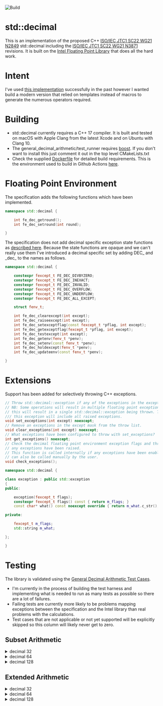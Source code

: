 ![Build](https://github.com/GaryHughes/stddecimal/workflows/Build/badge.svg)


# std::decimal

This is an implementation of the proposed C++ [ISO/IEC JTC1 SC22 WG21 N2849](http://www.open-std.org/JTC1/SC22/WG21/docs/papers/2009/n2849.pdf) std::decimal including the [ISO/IEC JTC1 SC22 WG21 N3871](http://open-std.org/JTC1/SC22/WG21/docs/papers/2014/n3871.html) revisions. It is built on the [Intel Floating Point Library](https://software.intel.com/content/www/us/en/develop/articles/pre-release-license-agreement-for-intel-decimal-floating-point-math-library.html) that does all the hard work.

# Intent

I've used [this implementation](https://sourceforge.net/p/stddecimal/code/HEAD/tree/trunk/) successfully in the past however I wanted build a modern version that relied on templates instead of macros to generate the numerous operators required.

# Building

* std::decimal currently requires a C++ 17 compiler. It is built and tested on macOS with Apple Clang from the latest Xcode and on Ubuntu with Clang 10.
* The general_decimal_arithmetic/test_runner requires [boost](https://boost.org). If you don't want to install this just comment it out in the top level CMakeLists.txt
* Check the supplied [Dockerfile](https://github.com/GaryHughes/stddecimal/blob/main/Dockerfile) for detailed build requirements. This is the environment used to build in Github Actions [here](https://github.com/GaryHughes/stddecimal/actions?query=workflow%3ABuild).
# Floating Point Environment

The specification adds the following functions which have been implemented.

```c++
namespace std::decimal {

    int fe_dec_getround();
    int fe_dec_setround(int round);  

}
```

The specification does not add decimal specific exception state functions as [described here](https://en.cppreference.com/w/cpp/numeric/fenv). Because the state functions are opaque and we can't really use them I've introduced a decimal specific set by adding DEC\_ and \_dec\_ to the names as follows.

```c++
namespace std::decimal {

    constexpr fexcept_t FE_DEC_DIVBYZERO;
    constexpr fexcept_t FE_DEC_INEXACT;
    constexpr fexcept_t FE_DEC_INVALID;
    constexpr fexcept_t FE_DEC_OVERFLOW;
    constexpr fexcept_t FE_DEC_UNDERFLOW;
    constexpr fexcept_t FE_DEC_ALL_EXCEPT;

    struct fenv_t;

    int fe_dec_clearexcept(int except);
    int fe_dec_raiseexcept(int except);
    int fe_dec_setexceptflag(const fexcept_t *pflag, int except);
    int fe_dec_getexceptflag(fexcept_t *pflag, int except);
    int fe_dec_testexcept(int except);
    int fe_dec_getenv(fenv_t *penv);
    int fe_dec_setenv(const fenv_t *penv);
    int fe_dec_holdexcept(fenv_t *penv);
    int fe_dec_updateenv(const fenv_t *penv);

}
```

# Extensions

Support has been added for selectively throwing C++ exceptions.

```c++
// Throw std::decimal::exception if any of the exceptions in the except mask are raised.
// NB: Some operations will result in multiple floating point exceptions being raised and
// this will result in a single std::decimal::exception being thrown. The flags property of
/// this exception will include all raised exceptions.
void set_exceptions(int except) noexcept;
// Remove an exceptions in the except mask from the throw list.
void clear_exceptions(int except) noexcept;
// What exceptions have been configured to throw with set_exceptions?
int get_exceptions() noexcept;
// Check the decimal floating point environment exception flags and throw a std:decimal::exception if
// any exceptions have been raised.
// This function is called internally if any exceptions have been enabled with set_exceptions but it
// can also be called manually by the user.
void check_exceptions();
```



```c++
namespace std::decimal {

class exception : public std::exception
{
public:

    exception(fexcept_t flags);
    constexpr fexcept_t flags() const { return m_flags; }
    const char* what() const noexcept override { return m_what.c_str(); }

private:

    fexcept_t m_flags;
    std::string m_what;

};

}

```

# Testing

The library is validated using the [General Decimal Arithmetic Test Cases](http://speleotrove.com/decimal/dectest.html).

* I'm currently in the process of building the test harness and implementing what is needed to run as many tests as possible so there are a lot of failures.
* Failing tests are currently more likely to be problems mapping exceptions between the specification and the Intel library than real problems with the calculations.
* Test cases that are not applicable or not yet supported will be explicitly skipped so this column will likely never get to zero.

## Subset Arithmetic
<details>
<summary>decimal 32</summary>

|Type|Operation|Passed|Failed|Skipped|
|:---|:--------|:----:|:----:|:-----:|
decimal32|abs|46|0|13|
decimal32|add|173|9|210|
decimal32|base|0|0|772|
decimal32|compare|343|0|70|
decimal32|comparetotal|0|0|455|
decimal32|divide|95|1|94|
decimal32|divideint|0|0|173|
decimal32|exp|69|33|217|
decimal32|fma|2|7|0|
decimal32|inexact|31|3|86|
decimal32|ln|77|25|211|
decimal32|log10|59|44|210|
decimal32|max|29|2|36|
decimal32|min|29|2|36|
decimal32|minus|32|0|13|
decimal32|multiply|74|0|118|
decimal32|plus|51|0|13|
decimal32|power|125|9|125|
decimal32|quantize|221|142|65|
decimal32|randombound32|0|0|2400|
decimal32|randoms|0|0|4000|
decimal32|reduce|0|0|106|
decimal32|remainder|154|25|70|
decimal32|remaindernear|0|0|263|
decimal32|rescale|0|0|203|
decimal32|rounding|511|217|0|
decimal32|samequantum|64|0|0|
decimal32|squareroot|2765|0|52|
decimal32|subtract|203|22|294|
decimal32|testall|0|0|0|
decimal32|tointegral|0|0|70|
decimal32|trim|0|0|93|
decimal32| |5153|541|10468|

</details>
<details>
<summary>decimal 64</summary>

|Type|Operation|Passed|Failed|Skipped|
|:---|:--------|:----:|:----:|:-----:|
decimal64|abs|55|3|1|
decimal64|add|219|139|34|
decimal64|base|0|0|772|
decimal64|compare|393|0|20|
decimal64|comparetotal|0|0|455|
decimal64|divide|134|10|46|
decimal64|divideint|0|0|173|
decimal64|exp|134|34|151|
decimal64|fma|2|7|0|
decimal64|inexact|67|46|7|
decimal64|ln|163|30|120|
decimal64|log10|134|47|132|
decimal64|max|59|8|0|
decimal64|min|59|8|0|
decimal64|minus|41|3|1|
decimal64|multiply|100|20|72|
decimal64|plus|60|3|1|
decimal64|power|168|58|33|
decimal64|quantize|233|157|38|
decimal64|randombound32|0|0|2400|
decimal64|randoms|989|502|2509|
decimal64|reduce|0|0|106|
decimal64|remainder|179|44|26|
decimal64|remaindernear|0|0|263|
decimal64|rescale|0|0|203|
decimal64|rounding|224|504|0|
decimal64|samequantum|64|0|0|
decimal64|squareroot|2808|2|7|
decimal64|subtract|295|216|8|
decimal64|testall|0|0|0|
decimal64|tointegral|0|0|70|
decimal64|trim|0|0|93|
decimal64| |6580|1841|7741|

</details>
<details>
<summary>decimal 128</summary>

|Type|Operation|Passed|Failed|Skipped|
|:---|:--------|:----:|:----:|:-----:|
decimal128|abs|55|3|1|
decimal128|add|214|156|22|
decimal128|base|0|0|772|
decimal128|compare|407|0|6|
decimal128|comparetotal|0|0|455|
decimal128|divide|135|10|45|
decimal128|divideint|0|0|173|
decimal128|exp|206|36|77|
decimal128|fma|2|7|0|
decimal128|inexact|50|63|7|
decimal128|ln|225|36|52|
decimal128|log10|208|46|59|
decimal128|max|59|8|0|
decimal128|min|59|8|0|
decimal128|minus|41|3|1|
decimal128|multiply|98|23|71|
decimal128|plus|60|3|1|
decimal128|power|169|59|31|
decimal128|quantize|241|175|12|
decimal128|randombound32|1812|273|315|
decimal128|randoms|815|715|2470|
decimal128|reduce|0|0|106|
decimal128|remainder|180|44|25|
decimal128|remaindernear|0|0|263|
decimal128|rescale|0|0|203|
decimal128|rounding|210|518|0|
decimal128|samequantum|64|0|0|
decimal128|squareroot|2815|2|0|
decimal128|subtract|261|250|8|
decimal128|testall|0|0|0|
decimal128|tointegral|0|0|70|
decimal128|trim|0|0|93|
decimal128| |8386|2438|5338|

</details>

## Extended Arithmetic

<details>
<summary>decimal 32</summary>

|Type|Operation|Passed|Failed|Skipped|
|:---|:--------|:----:|:----:|:-----:|
decimal32|abs|54|0|35|
decimal32|add|845|55|1200|
decimal32|and|0|0|279|
decimal32|base|0|0|1168|
decimal32|clamp|0|0|132|
decimal32|class|0|0|84|
decimal32|compare|449|0|190|
decimal32|comparesig|0|0|625|
decimal32|comparetotal|0|0|670|
decimal32|comparetotmag|0|0|664|
decimal32|copy|0|0|43|
decimal32|copyabs|0|0|43|
decimal32|copynegate|0|0|43|
decimal32|copysign|0|0|111|
decimal32|ddAbs|0|0|75|
decimal32|ddAdd|0|0|1091|
decimal32|ddAnd|0|0|287|
decimal32|ddBase|0|0|945|
decimal32|ddCanonical|0|0|230|
decimal32|ddClass|0|0|42|
decimal32|ddCompare|0|0|649|
decimal32|ddCompareSig|0|0|559|
decimal32|ddCompareTotal|0|0|613|
decimal32|ddCompareTotalMag|0|0|613|
decimal32|ddCopy|0|0|43|
decimal32|ddCopyAbs|0|0|43|
decimal32|ddCopyNegate|0|0|43|
decimal32|ddCopySign|0|0|107|
decimal32|ddDivide|0|0|717|
decimal32|ddDivideInt|0|0|373|
decimal32|ddEncode|0|0|376|
decimal32|ddFMA|0|0|1378|
decimal32|ddInvert|0|0|151|
decimal32|ddLogB|0|0|108|
decimal32|ddMax|0|0|256|
decimal32|ddMaxMag|0|0|242|
decimal32|ddMin|0|0|247|
decimal32|ddMinMag|0|0|233|
decimal32|ddMinus|0|0|43|
decimal32|ddMultiply|0|0|446|
decimal32|ddNextMinus|0|0|84|
decimal32|ddNextPlus|0|0|84|
decimal32|ddNextToward|0|0|304|
decimal32|ddOr|0|0|237|
decimal32|ddPlus|0|0|43|
decimal32|ddQuantize|0|0|683|
decimal32|ddReduce|0|0|134|
decimal32|ddRemainder|0|0|505|
decimal32|ddRemainderNear|0|0|529|
decimal32|ddRotate|0|0|212|
decimal32|ddSameQuantum|0|0|333|
decimal32|ddScaleB|0|0|184|
decimal32|ddShift|0|0|212|
decimal32|ddSubtract|0|0|516|
decimal32|ddToIntegral|0|0|178|
decimal32|ddXor|0|0|278|
decimal32|decDouble|0|0|0|
decimal32|decQuad|0|0|0|
decimal32|decSingle|0|0|0|
decimal32|divide|453|4|174|
decimal32|divideint|0|0|389|
decimal32|dqAbs|0|0|75|
decimal32|dqAdd|0|0|1012|
decimal32|dqAnd|0|0|357|
decimal32|dqBase|0|0|926|
decimal32|dqCanonical|0|0|244|
decimal32|dqClass|0|0|42|
decimal32|dqCompare|0|0|659|
decimal32|dqCompareSig|0|0|559|
decimal32|dqCompareTotal|0|0|613|
decimal32|dqCompareTotalMag|0|0|613|
decimal32|dqCopy|0|0|43|
decimal32|dqCopyAbs|0|0|43|
decimal32|dqCopyNegate|0|0|43|
decimal32|dqCopySign|0|0|107|
decimal32|dqDivide|0|0|688|
decimal32|dqDivideInt|0|0|374|
decimal32|dqEncode|0|0|368|
decimal32|dqFMA|0|0|1451|
decimal32|dqInvert|0|0|193|
decimal32|dqLogB|0|0|109|
decimal32|dqMax|0|0|256|
decimal32|dqMaxMag|0|0|242|
decimal32|dqMin|0|0|247|
decimal32|dqMinMag|0|0|233|
decimal32|dqMinus|0|0|43|
decimal32|dqMultiply|0|0|473|
decimal32|dqNextMinus|0|0|84|
decimal32|dqNextPlus|0|0|84|
decimal32|dqNextToward|0|0|304|
decimal32|dqOr|0|0|341|
decimal32|dqPlus|0|0|43|
decimal32|dqQuantize|0|0|686|
decimal32|dqReduce|0|0|134|
decimal32|dqRemainder|0|0|500|
decimal32|dqRemainderNear|0|0|530|
decimal32|dqRotate|0|0|248|
decimal32|dqSameQuantum|0|0|333|
decimal32|dqScaleB|0|0|202|
decimal32|dqShift|0|0|248|
decimal32|dqSubtract|0|0|520|
decimal32|dqToIntegral|0|0|178|
decimal32|dqXor|0|0|348|
decimal32|dsBase|0|0|907|
decimal32|dsEncode|0|0|268|
decimal32|exp|94|42|304|
decimal32|fma|1158|68|1386|
decimal32|inexact|49|17|86|
decimal32|invert|0|0|128|
decimal32|ln|110|47|257|
decimal32|log10|62|94|233|
decimal32|logb|0|0|128|
decimal32|max|231|8|88|
decimal32|maxmag|0|0|312|
decimal32|min|221|8|88|
decimal32|minmag|0|0|303|
decimal32|minus|77|0|36|
decimal32|multiply|279|13|229|
decimal32|nextminus|0|0|104|
decimal32|nextplus|0|0|106|
decimal32|nexttoward|0|0|341|
decimal32|or|0|0|276|
decimal32|plus|77|0|45|
decimal32|power|508|29|670|
decimal32|powersqrt|2791|4|61|
decimal32|quantize|283|291|201|
decimal32|randombound32|0|0|2400|
decimal32|randoms|0|0|4000|
decimal32|reduce|0|0|168|
decimal32|remainder|378|39|100|
decimal32|remaindernear|0|0|446|
decimal32|rescale|0|0|617|
decimal32|rotate|0|0|195|
decimal32|rounding|714|248|68|
decimal32|samequantum|301|0|32|
decimal32|scaleb|0|0|155|
decimal32|shift|0|0|200|
decimal32|squareroot|3098|284|204|
decimal32|subtract|310|15|356|
decimal32|testall|0|0|0|
decimal32|tointegral|0|0|168|
decimal32|tointegralx|0|0|180|
decimal32|trim|0|0|110|
decimal32|xor|0|0|277|
decimal32| |12542|1266|51305|

</details>
<details>
<summary>decimal 64</summary>

|Type|Operation|Passed|Failed|Skipped|
|:---|:--------|:----:|:----:|:-----:|
decimal64|abs|63|3|23|
decimal64|add|1563|273|264|
decimal64|and|0|0|279|
decimal64|base|0|0|1168|
decimal64|clamp|0|0|132|
decimal64|class|0|0|84|
decimal64|compare|517|0|122|
decimal64|comparesig|0|0|625|
decimal64|comparetotal|0|0|670|
decimal64|comparetotmag|0|0|664|
decimal64|copy|0|0|43|
decimal64|copyabs|0|0|43|
decimal64|copynegate|0|0|43|
decimal64|copysign|0|0|111|
decimal64|ddAbs|0|0|75|
decimal64|ddAdd|0|0|1091|
decimal64|ddAnd|0|0|287|
decimal64|ddBase|0|0|945|
decimal64|ddCanonical|0|0|230|
decimal64|ddClass|0|0|42|
decimal64|ddCompare|0|0|649|
decimal64|ddCompareSig|0|0|559|
decimal64|ddCompareTotal|0|0|613|
decimal64|ddCompareTotalMag|0|0|613|
decimal64|ddCopy|0|0|43|
decimal64|ddCopyAbs|0|0|43|
decimal64|ddCopyNegate|0|0|43|
decimal64|ddCopySign|0|0|107|
decimal64|ddDivide|0|0|717|
decimal64|ddDivideInt|0|0|373|
decimal64|ddEncode|0|0|376|
decimal64|ddFMA|0|0|1378|
decimal64|ddInvert|0|0|151|
decimal64|ddLogB|0|0|108|
decimal64|ddMax|0|0|256|
decimal64|ddMaxMag|0|0|242|
decimal64|ddMin|0|0|247|
decimal64|ddMinMag|0|0|233|
decimal64|ddMinus|0|0|43|
decimal64|ddMultiply|0|0|446|
decimal64|ddNextMinus|0|0|84|
decimal64|ddNextPlus|0|0|84|
decimal64|ddNextToward|0|0|304|
decimal64|ddOr|0|0|237|
decimal64|ddPlus|0|0|43|
decimal64|ddQuantize|0|0|683|
decimal64|ddReduce|0|0|134|
decimal64|ddRemainder|0|0|505|
decimal64|ddRemainderNear|0|0|529|
decimal64|ddRotate|0|0|212|
decimal64|ddSameQuantum|0|0|333|
decimal64|ddScaleB|0|0|184|
decimal64|ddShift|0|0|212|
decimal64|ddSubtract|0|0|516|
decimal64|ddToIntegral|0|0|178|
decimal64|ddXor|0|0|278|
decimal64|decDouble|0|0|0|
decimal64|decQuad|0|0|0|
decimal64|decSingle|0|0|0|
decimal64|divide|515|14|102|
decimal64|divideint|0|0|389|
decimal64|dqAbs|0|0|75|
decimal64|dqAdd|0|0|1012|
decimal64|dqAnd|0|0|357|
decimal64|dqBase|0|0|926|
decimal64|dqCanonical|0|0|244|
decimal64|dqClass|0|0|42|
decimal64|dqCompare|0|0|659|
decimal64|dqCompareSig|0|0|559|
decimal64|dqCompareTotal|0|0|613|
decimal64|dqCompareTotalMag|0|0|613|
decimal64|dqCopy|0|0|43|
decimal64|dqCopyAbs|0|0|43|
decimal64|dqCopyNegate|0|0|43|
decimal64|dqCopySign|0|0|107|
decimal64|dqDivide|0|0|688|
decimal64|dqDivideInt|0|0|374|
decimal64|dqEncode|0|0|368|
decimal64|dqFMA|0|0|1451|
decimal64|dqInvert|0|0|193|
decimal64|dqLogB|0|0|109|
decimal64|dqMax|0|0|256|
decimal64|dqMaxMag|0|0|242|
decimal64|dqMin|0|0|247|
decimal64|dqMinMag|0|0|233|
decimal64|dqMinus|0|0|43|
decimal64|dqMultiply|0|0|473|
decimal64|dqNextMinus|0|0|84|
decimal64|dqNextPlus|0|0|84|
decimal64|dqNextToward|0|0|304|
decimal64|dqOr|0|0|341|
decimal64|dqPlus|0|0|43|
decimal64|dqQuantize|0|0|686|
decimal64|dqReduce|0|0|134|
decimal64|dqRemainder|0|0|500|
decimal64|dqRemainderNear|0|0|530|
decimal64|dqRotate|0|0|248|
decimal64|dqSameQuantum|0|0|333|
decimal64|dqScaleB|0|0|202|
decimal64|dqShift|0|0|248|
decimal64|dqSubtract|0|0|520|
decimal64|dqToIntegral|0|0|178|
decimal64|dqXor|0|0|348|
decimal64|dsBase|0|0|907|
decimal64|dsEncode|0|0|268|
decimal64|exp|221|48|171|
decimal64|fma|1904|288|420|
decimal64|inexact|85|60|7|
decimal64|invert|0|0|128|
decimal64|ln|207|52|155|
decimal64|log10|157|98|134|
decimal64|logb|0|0|128|
decimal64|max|261|14|52|
decimal64|maxmag|0|0|312|
decimal64|min|251|14|52|
decimal64|minmag|0|0|303|
decimal64|minus|86|3|24|
decimal64|multiply|298|29|194|
decimal64|nextminus|0|0|104|
decimal64|nextplus|0|0|106|
decimal64|nexttoward|0|0|341|
decimal64|or|0|0|276|
decimal64|plus|91|3|28|
decimal64|power|767|65|375|
decimal64|powersqrt|2840|9|7|
decimal64|quantize|296|322|157|
decimal64|randombound32|0|0|2400|
decimal64|randoms|1004|469|2527|
decimal64|reduce|0|0|168|
decimal64|remainder|411|59|47|
decimal64|remaindernear|0|0|446|
decimal64|rescale|0|0|617|
decimal64|rotate|0|0|195|
decimal64|rounding|346|616|68|
decimal64|samequantum|301|0|32|
decimal64|scaleb|0|0|155|
decimal64|shift|0|0|200|
decimal64|squareroot|3217|309|60|
decimal64|subtract|476|154|51|
decimal64|testall|0|0|0|
decimal64|tointegral|0|0|168|
decimal64|tointegralx|0|0|180|
decimal64|trim|0|0|110|
decimal64|xor|0|0|277|
decimal64| |15877|2902|46334|

</details>
<details>
<summary>decimal 128</summary>

|Type|Operation|Passed|Failed|Skipped|
|:---|:--------|:----:|:----:|:-----:|
decimal128|abs|73|15|1|
decimal128|add|1265|798|37|
decimal128|and|0|0|279|
decimal128|base|0|0|1168|
decimal128|clamp|0|0|132|
decimal128|class|0|0|84|
decimal128|compare|546|0|93|
decimal128|comparesig|0|0|625|
decimal128|comparetotal|0|0|670|
decimal128|comparetotmag|0|0|664|
decimal128|copy|0|0|43|
decimal128|copyabs|0|0|43|
decimal128|copynegate|0|0|43|
decimal128|copysign|0|0|111|
decimal128|ddAbs|0|0|75|
decimal128|ddAdd|0|0|1091|
decimal128|ddAnd|0|0|287|
decimal128|ddBase|0|0|945|
decimal128|ddCanonical|0|0|230|
decimal128|ddClass|0|0|42|
decimal128|ddCompare|0|0|649|
decimal128|ddCompareSig|0|0|559|
decimal128|ddCompareTotal|0|0|613|
decimal128|ddCompareTotalMag|0|0|613|
decimal128|ddCopy|0|0|43|
decimal128|ddCopyAbs|0|0|43|
decimal128|ddCopyNegate|0|0|43|
decimal128|ddCopySign|0|0|107|
decimal128|ddDivide|0|0|717|
decimal128|ddDivideInt|0|0|373|
decimal128|ddEncode|0|0|376|
decimal128|ddFMA|0|0|1378|
decimal128|ddInvert|0|0|151|
decimal128|ddLogB|0|0|108|
decimal128|ddMax|0|0|256|
decimal128|ddMaxMag|0|0|242|
decimal128|ddMin|0|0|247|
decimal128|ddMinMag|0|0|233|
decimal128|ddMinus|0|0|43|
decimal128|ddMultiply|0|0|446|
decimal128|ddNextMinus|0|0|84|
decimal128|ddNextPlus|0|0|84|
decimal128|ddNextToward|0|0|304|
decimal128|ddOr|0|0|237|
decimal128|ddPlus|0|0|43|
decimal128|ddQuantize|0|0|683|
decimal128|ddReduce|0|0|134|
decimal128|ddRemainder|0|0|505|
decimal128|ddRemainderNear|0|0|529|
decimal128|ddRotate|0|0|212|
decimal128|ddSameQuantum|0|0|333|
decimal128|ddScaleB|0|0|184|
decimal128|ddShift|0|0|212|
decimal128|ddSubtract|0|0|516|
decimal128|ddToIntegral|0|0|178|
decimal128|ddXor|0|0|278|
decimal128|decDouble|0|0|0|
decimal128|decQuad|0|0|0|
decimal128|decSingle|0|0|0|
decimal128|divide|554|15|62|
decimal128|divideint|0|0|389|
decimal128|dqAbs|0|0|75|
decimal128|dqAdd|0|0|1012|
decimal128|dqAnd|0|0|357|
decimal128|dqBase|0|0|926|
decimal128|dqCanonical|0|0|244|
decimal128|dqClass|0|0|42|
decimal128|dqCompare|0|0|659|
decimal128|dqCompareSig|0|0|559|
decimal128|dqCompareTotal|0|0|613|
decimal128|dqCompareTotalMag|0|0|613|
decimal128|dqCopy|0|0|43|
decimal128|dqCopyAbs|0|0|43|
decimal128|dqCopyNegate|0|0|43|
decimal128|dqCopySign|0|0|107|
decimal128|dqDivide|0|0|688|
decimal128|dqDivideInt|0|0|374|
decimal128|dqEncode|0|0|368|
decimal128|dqFMA|0|0|1451|
decimal128|dqInvert|0|0|193|
decimal128|dqLogB|0|0|109|
decimal128|dqMax|0|0|256|
decimal128|dqMaxMag|0|0|242|
decimal128|dqMin|0|0|247|
decimal128|dqMinMag|0|0|233|
decimal128|dqMinus|0|0|43|
decimal128|dqMultiply|0|0|473|
decimal128|dqNextMinus|0|0|84|
decimal128|dqNextPlus|0|0|84|
decimal128|dqNextToward|0|0|304|
decimal128|dqOr|0|0|341|
decimal128|dqPlus|0|0|43|
decimal128|dqQuantize|0|0|686|
decimal128|dqReduce|0|0|134|
decimal128|dqRemainder|0|0|500|
decimal128|dqRemainderNear|0|0|530|
decimal128|dqRotate|0|0|248|
decimal128|dqSameQuantum|0|0|333|
decimal128|dqScaleB|0|0|202|
decimal128|dqShift|0|0|248|
decimal128|dqSubtract|0|0|520|
decimal128|dqToIntegral|0|0|178|
decimal128|dqXor|0|0|348|
decimal128|dsBase|0|0|907|
decimal128|dsEncode|0|0|268|
decimal128|exp|286|69|85|
decimal128|fma|1651|855|106|
decimal128|inexact|68|77|7|
decimal128|invert|0|0|128|
decimal128|ln|270|70|74|
decimal128|log10|231|99|59|
decimal128|logb|0|0|128|
decimal128|max|277|20|30|
decimal128|maxmag|0|0|312|
decimal128|min|267|20|30|
decimal128|minmag|0|0|303|
decimal128|minus|96|15|2|
decimal128|multiply|345|70|106|
decimal128|nextminus|0|0|104|
decimal128|nextplus|0|0|106|
decimal128|nexttoward|0|0|341|
decimal128|or|0|0|276|
decimal128|plus|101|19|2|
decimal128|power|901|123|183|
decimal128|powersqrt|2847|9|0|
decimal128|quantize|340|383|52|
decimal128|randombound32|1848|186|366|
decimal128|randoms|830|682|2488|
decimal128|reduce|0|0|168|
decimal128|remainder|424|59|34|
decimal128|remaindernear|0|0|446|
decimal128|rescale|0|0|617|
decimal128|rotate|0|0|195|
decimal128|rounding|330|632|68|
decimal128|samequantum|333|0|0|
decimal128|scaleb|0|0|155|
decimal128|shift|0|0|200|
decimal128|squareroot|3224|339|23|
decimal128|subtract|457|206|18|
decimal128|testall|0|0|0|
decimal128|tointegral|0|0|168|
decimal128|tointegralx|0|0|180|
decimal128|trim|0|0|110|
decimal128|xor|0|0|277|
decimal128| |17564|4761|42788|

</details>

